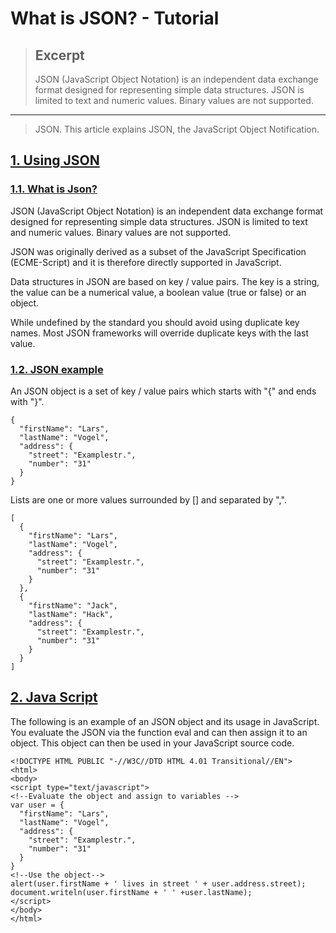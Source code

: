 # What is JSON? - Tutorial

> ## Excerpt
>
> JSON (JavaScript Object Notation) is an independent data exchange format designed for representing simple data structures.
> JSON is limited to text and numeric values.
> Binary values are not supported.

---

> JSON. This article explains JSON, the JavaScript Object Notification.

## [](https://www.vogella.com/tutorials/JSON/article.html#jsonoverview)[1\. Using JSON](https://www.vogella.com/tutorials/JSON/article.html#jsonoverview)

### [](https://www.vogella.com/tutorials/JSON/article.html#what-is-json)[1.1. What is Json?](https://www.vogella.com/tutorials/JSON/article.html#what-is-json)

JSON (JavaScript Object Notation) is an independent data exchange format designed for representing simple data structures. JSON is limited to text and numeric values. Binary values are not supported.

JSON was originally derived as a subset of the JavaScript Specification (ECME-Script) and it is therefore directly supported in JavaScript.

Data structures in JSON are based on key / value pairs. The key is a string, the value can be a numerical value, a boolean value (true or false) or an object.

While undefined by the standard you should avoid using duplicate key names. Most JSON frameworks will override duplicate keys with the last value.

### [](https://www.vogella.com/tutorials/JSON/article.html#json_example)[1.2. JSON example](https://www.vogella.com/tutorials/JSON/article.html#json_example)

An JSON object is a set of key / value pairs which starts with "{" and ends with "}".

```
{
  "firstName": "Lars",
  "lastName": "Vogel",
  "address": {
    "street": "Examplestr.",
    "number": "31"
  }
}
```

Lists are one or more values surrounded by \[\] and separated by ",".

```
[
  {
    "firstName": "Lars",
    "lastName": "Vogel",
    "address": {
      "street": "Examplestr.",
      "number": "31"
    }
  },
  {
    "firstName": "Jack",
    "lastName": "Hack",
    "address": {
      "street": "Examplestr.",
      "number": "31"
    }
  }
]
```

## [](https://www.vogella.com/tutorials/JSON/article.html#json_javascript)[2\. Java Script](https://www.vogella.com/tutorials/JSON/article.html#json_javascript)

The following is an example of an JSON object and its usage in JavaScript. You evaluate the JSON via the function eval and can then assign it to an object. This object can then be used in your JavaScript source code.

```
<!DOCTYPE HTML PUBLIC "-//W3C//DTD HTML 4.01 Transitional//EN">
<html>
<body>
<script type="text/javascript">
<!--Evaluate the object and assign to variables -->
var user = {
  "firstName": "Lars",
  "lastName": "Vogel",
  "address": {
    "street": "Examplestr.",
    "number": "31"
  }
}
<!--Use the object-->
alert(user.firstName + ' lives in street ' + user.address.street);
document.writeln(user.firstName + ' ' +user.lastName);
</script>
</body>
</html>
```
